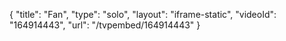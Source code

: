 {
    "title": "Fan",
    "type": "solo",
    "layout": "iframe-static",
    "videoId": "164914443",
    "url": "\/tvpembed\/164914443"
}
